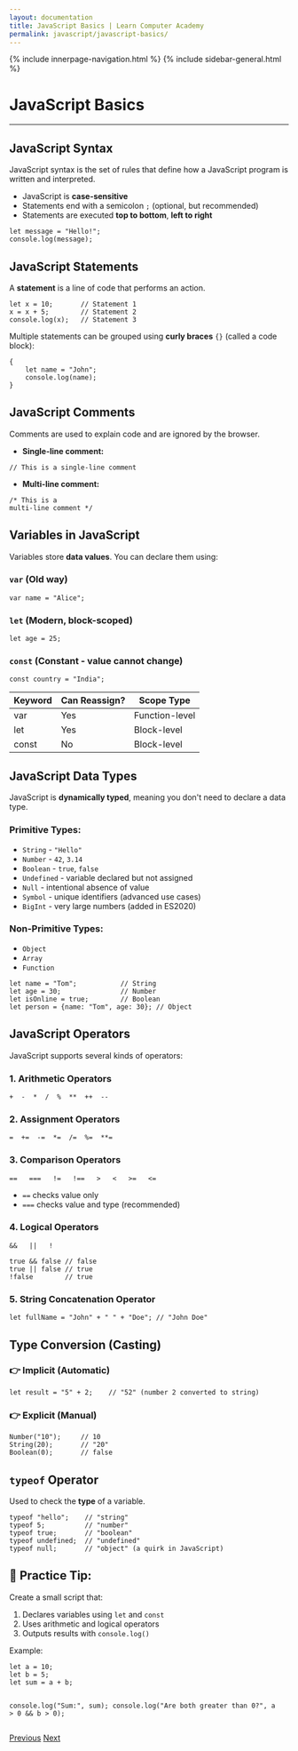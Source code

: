 ```yaml
---
layout: documentation
title: JavaScript Basics | Learn Computer Academy
permalink: javascript/javascript-basics/
---
```

<div class="loader">
{% include innerpage-navigation.html %}
{% include sidebar-general.html %}
            <div class="page-content">
                <div class="content-wrapper">
                    <div class="row">
                        <div class="col-md-9 content">
                            <!-- Your content goes started here -->
                            <div class="doc-content">
                                <h1>JavaScript Basics</h1>
                                <hr>
                                <h2>JavaScript Syntax</h2>
                                <p>JavaScript syntax is the set of rules that define how a JavaScript program is written and interpreted.</p>
                                <ul>
                                    <li>JavaScript is <strong>case-sensitive</strong></li>
                                    <li>Statements end with a semicolon <code>;</code> (optional, but recommended)</li>
                                    <li>Statements are executed <strong>top to bottom</strong>, <strong>left to right</strong></li>
                                </ul>
                                <pre class="snippet"><code class="js">let message = "Hello!";
console.log(message);</code></pre>
                                <h2>JavaScript Statements</h2>
                                <p>A <strong>statement</strong> is a line of code that performs an action.</p>
                                <pre class="snippet"><code class="js">let x = 10;       // Statement 1
x = x + 5;        // Statement 2
console.log(x);   // Statement 3
</code></pre>
                                <p>Multiple statements can be grouped using <strong>curly braces</strong> <code>{}</code> (called a code block):</p>
                                <pre class="snippet"><code class="js">{
    let name = "John";
    console.log(name);
}</code></pre>
                                <h2>JavaScript Comments</h2>
                                <p>Comments are used to explain code and are ignored by the browser.</p>
                                <ul>
                                    <li><strong>Single-line comment:</strong></li>
                                </ul>
                                <pre class="snippet"><code class="js">// This is a single-line comment</code></pre>
                                <ul>
                                    <li><strong>Multi-line comment:</strong></li>
                                </ul>
                                <pre class="snippet"><code class="js">/* This is a 
multi-line comment */</code></pre>
                                <h2>Variables in JavaScript</h2>
                                <p>Variables store <strong>data values</strong>. You can declare them using:</p>
                                <h3><code>var</code> (Old way)</h3>
                                <pre class="snippet"><code class="js">var name = "Alice";</code></pre>
                                <h3><code>let</code> (Modern, block-scoped)</h3>
                                <pre class="snippet"><code class="js">let age = 25;</code></pre>
                                <h3><code>const</code> (Constant - value cannot change)</h3>
                                <pre class="snippet"><code class="js">const country = "India";</code></pre>
                                <table class="table table-striped table-bordered">
                                    <thead class="thead-shades">
                                        <tr>
                                            <th scope="col">Keyword</th>
                                            <th scope="col">Can Reassign?</th>
                                            <th scope="col">Scope Type</th>
                                        </tr>
                                    </thead>
                                    <tbody>
                                        <tr>
                                            <td scope="row">var</td>
                                            <td>Yes</td>
                                            <td>Function-level</td>
                                        </tr>
                                        <tr>
                                            <td scope="row">let</td>
                                            <td>Yes</td>
                                            <td>Block-level</td>
                                        </tr>  
                                        <tr>
                                            <td scope="row">const</td>
                                            <td>No</td>
                                            <td>Block-level</td>
                                        </tr>                                       
                                    </tbody>
                                </table>
                                <h2>JavaScript Data Types</h2>
                                <p>JavaScript is <strong>dynamically typed</strong>, meaning you don't need to declare a data type.</p>
                                <h3>Primitive Types:</h3>
                                <ul>
                                    <li><code>String</code> - <code>"Hello"</code></li>
                                    <li><code>Number</code> - <code>42</code>, <code>3.14</code></li>
                                    <li><code>Boolean</code> - <code>true</code>, <code>false</code></li>
                                    <li><code>Undefined</code> - variable declared but not assigned</li>
                                    <li><code>Null</code> - intentional absence of value</li>
                                    <li><code>Symbol</code> - unique identifiers (advanced use cases)</li>
                                    <li><code>BigInt</code> - very large numbers (added in ES2020)</li>
                                </ul>
                                <h3>Non-Primitive Types:</h3>
                                <ul>
                                    <li><code>Object</code></li>
                                    <li><code>Array</code></li>
                                    <li><code>Function</code></li>
                                </ul>
                                <pre class="snippet"><code class="js">let name = "Tom";           // String
let age = 30;               // Number
let isOnline = true;        // Boolean
let person = {name: "Tom", age: 30}; // Object
</code></pre>
                                <h2>JavaScript Operators</h2>
                                <p>JavaScript supports several kinds of operators:</p>
                                <h3>1. Arithmetic Operators</h3>
                                <pre class="snippet"><code class="js">+  -  *  /  %  **  ++  --</code></pre>
                                <h3>2. Assignment Operators</h3>
                                <pre class="snippet"><code class="js">=  +=  -=  *=  /=  %=  **=</code></pre>
                                <h3>3. Comparison Operators</h3>
                                <pre class="snippet"><code class="js">==   ===   !=   !==   >   &lt;   >=   &lt;=</code></pre>
                                <ul>
                                    <li><code>==</code> checks value only</li>
                                    <li><code>===</code> checks value and type (recommended)</li>
                                </ul>
                                <h3>4. Logical Operators</h3>
                                <pre class="snippet"><code class="js">&&   ||   !</code></pre>
                                <pre class="snippet"><code class="js">true && false // false
true || false // true
!false        // true
</code></pre>
                                <h3>5. String Concatenation Operator</h3>
                                <pre class="snippet"><code class="js">let fullName = "John" + " " + "Doe"; // "John Doe"</code></pre>
                                <h2>Type Conversion (Casting)</h2>
                                <h3>👉 Implicit (Automatic)</h3>
                                <pre class="snippet"><code class="js">let result = "5" + 2;    // "52" (number 2 converted to string)</code></pre>
                                <h3>👉 Explicit (Manual)</h3>
                                <pre class="snippet"><code class="js">Number("10");     // 10
String(20);       // "20"
Boolean(0);       // false
</code></pre>   
                                <h2><code>typeof</code> Operator</h2>
                                <p>Used to check the <strong>type</strong> of a variable.</p>
                                <pre class="snippet"><code class="js">typeof "hello";    // "string"
typeof 5;          // "number"
typeof true;       // "boolean"
typeof undefined;  // "undefined"
typeof null;       // "object" (a quirk in JavaScript)
</code></pre>
                                <h2>🧪 Practice Tip:</h2>
                                <p>Create a small script that:</p>
                                <ol>
                                    <li>Declares variables using <code>let</code> and <code>const</code></li>
                                    <li>Uses arithmetic and logical operators</li>
                                    <li>Outputs results with <code>console.log()</code></li>
                                </ol>
                                <p>Example:</p>
                                <pre class="snippet"><code class="js">let a = 10;
let b = 5;
let sum = a + b;
                                    
console.log("Sum:", sum);
console.log("Are both greater than 0?", a > 0 && b > 0);
</code></pre>
                            <!-- /.Your content goes ends here -->
                            <div class="footer-btn d-flex justify-content-between">
                                <a href="/javascript/javascript-intro" class="btn"><i class="fas fa-arrow-circle-left"></i>Previous</a>
                                <a href="#" class="btn">Next<i class="fas fa-arrow-circle-right"></i></a>
                            </div>
                            <!-- /.End of footer button -->
                        </div>
                        <!-- Right Sidebar Start-->
                        <?php include './includes/right-sidebar-innerpage.php'; ?>
                        <!-- Right-Sidebar End -->
                    </div>
                </div>



